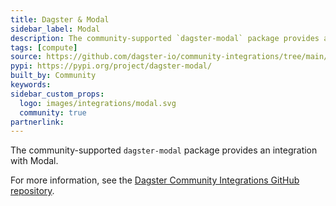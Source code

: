 ```yaml
---
title: Dagster & Modal
sidebar_label: Modal
description: The community-supported `dagster-modal` package provides an integration with Modal.
tags: [compute]
source: https://github.com/dagster-io/community-integrations/tree/main/libraries/dagster-modal
pypi: https://pypi.org/project/dagster-modal/
built_by: Community
keywords:
sidebar_custom_props:
  logo: images/integrations/modal.svg
  community: true
partnerlink:
---
```


The community-supported `dagster-modal` package provides an integration with Modal.

For more information, see the [Dagster Community Integrations GitHub repository](https://github.com/dagster-io/community-integrations/tree/main/libraries/dagster-modal).
